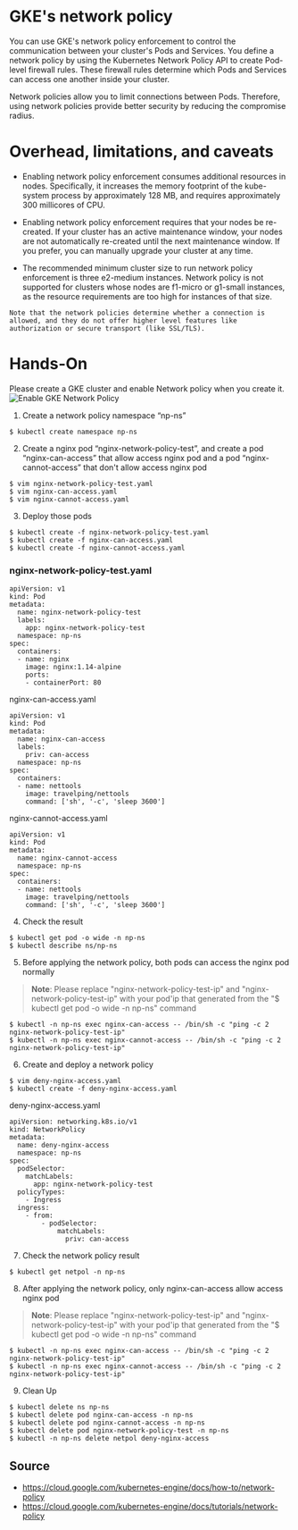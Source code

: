 # GKE's network policy

You can use GKE's network policy enforcement to control the communication between your cluster's Pods and Services. You define a network policy by using the Kubernetes Network Policy API to create Pod-level firewall rules. These firewall rules determine which Pods and Services can access one another inside your cluster.

Network policies allow you to limit connections between Pods. Therefore, using network policies provide better security by reducing the compromise radius.

# Overhead, limitations, and caveats

- Enabling network policy enforcement consumes additional resources in nodes. Specifically, it increases the memory footprint of the kube-system process by approximately 128 MB, and requires approximately 300 millicores of CPU.

- Enabling network policy enforcement requires that your nodes be re-created. If your cluster has an active maintenance window, your nodes are not automatically re-created until the next maintenance window. If you prefer, you can manually upgrade your cluster at any time.

- The recommended minimum cluster size to run network policy enforcement is three e2-medium instances.
Network policy is not supported for clusters whose nodes are f1-micro or g1-small instances, as the resource requirements are too high for instances of that size.

`Note that the network policies determine whether a connection is allowed, and they do not offer higher level features like authorization or secure transport (like SSL/TLS).`

# Hands-On

Please create a GKE cluster and enable Network policy when you create it.
![Enable GKE Network Policy](https://github.com/CloudMile-Inc/K8S-Playbook/blob/master/image/network_policy.png)

1. Create a network policy namespace “np-ns”
```
$ kubectl create namespace np-ns
```

2. Create a nginx pod “nginx-network-policy-test”, and create a pod “nginx-can-access” that allow access nginx pod and a pod “nginx-cannot-access” that don't allow access nginx pod
```
$ vim nginx-network-policy-test.yaml
$ vim nginx-can-access.yaml
$ vim nginx-cannot-access.yaml
```

3. Deploy those pods
```
$ kubectl create -f nginx-network-policy-test.yaml
$ kubectl create -f nginx-can-access.yaml
$ kubectl create -f nginx-cannot-access.yaml
```

### nginx-network-policy-test.yaml
```
apiVersion: v1
kind: Pod
metadata:
  name: nginx-network-policy-test
  labels:
    app: nginx-network-policy-test
  namespace: np-ns
spec:
  containers:
  - name: nginx
    image: nginx:1.14-alpine
    ports:
    - containerPort: 80
```

nginx-can-access.yaml
```
apiVersion: v1
kind: Pod
metadata:
  name: nginx-can-access
  labels:
    priv: can-access
  namespace: np-ns
spec:
  containers:
  - name: nettools
    image: travelping/nettools
    command: ['sh', '-c', 'sleep 3600']
```

nginx-cannot-access.yaml
```
apiVersion: v1
kind: Pod
metadata:
  name: nginx-cannot-access
  namespace: np-ns
spec:
  containers:
  - name: nettools
    image: travelping/nettools
    command: ['sh', '-c', 'sleep 3600']
```

4. Check the result
```
$ kubectl get pod -o wide -n np-ns
$ kubectl describe ns/np-ns
```

5. Before applying the network policy, both pods can access the nginx pod normally

>**Note**: Please replace "nginx-network-policy-test-ip" and "nginx-network-policy-test-ip" with your pod'ip that generated from the "$ kubectl get pod -o wide -n np-ns" command

```
$ kubectl -n np-ns exec nginx-can-access -- /bin/sh -c "ping -c 2 nginx-network-policy-test-ip"
$ kubectl -n np-ns exec nginx-cannot-access -- /bin/sh -c "ping -c 2 nginx-network-policy-test-ip"
```

6. Create and deploy a network policy
```
$ vim deny-nginx-access.yaml
$ kubectl create -f deny-nginx-access.yaml
```

deny-nginx-access.yaml
```
apiVersion: networking.k8s.io/v1
kind: NetworkPolicy
metadata:
  name: deny-nginx-access
  namespace: np-ns
spec:
  podSelector:
    matchLabels:
      app: nginx-network-policy-test
  policyTypes:
    - Ingress
  ingress:
    - from:
        - podSelector:
            matchLabels:
              priv: can-access
```

7. Check the network policy result
```
$ kubectl get netpol -n np-ns
```

8. After applying the network policy, only nginx-can-access allow access nginx pod

>**Note**: Please replace "nginx-network-policy-test-ip" and "nginx-network-policy-test-ip" with your pod'ip that generated from the "$ kubectl get pod -o wide -n np-ns" command

```
$ kubectl -n np-ns exec nginx-can-access -- /bin/sh -c "ping -c 2 nginx-network-policy-test-ip"
$ kubectl -n np-ns exec nginx-cannot-access -- /bin/sh -c "ping -c 2 nginx-network-policy-test-ip"
```

9. Clean Up
```
$ kubectl delete ns np-ns
$ kubectl delete pod nginx-can-access -n np-ns
$ kubectl delete pod nginx-cannot-access -n np-ns
$ kubectl delete pod nginx-network-policy-test -n np-ns
$ kubectl -n np-ns delete netpol deny-nginx-access
```


## Source
- https://cloud.google.com/kubernetes-engine/docs/how-to/network-policy
- https://cloud.google.com/kubernetes-engine/docs/tutorials/network-policy
  



